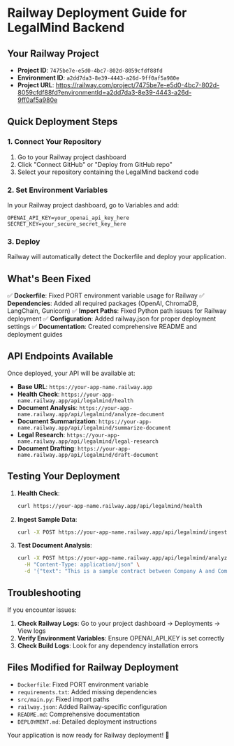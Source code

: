# Railway Deployment Guide for LegalMind Backend

## Your Railway Project
- **Project ID**: `7475be7e-e5d0-4bc7-802d-8059cfdf88fd`
- **Environment ID**: `a2dd7da3-8e39-4443-a26d-9ff0af5a980e`
- **Project URL**: https://railway.com/project/7475be7e-e5d0-4bc7-802d-8059cfdf88fd?environmentId=a2dd7da3-8e39-4443-a26d-9ff0af5a980e

## Quick Deployment Steps

### 1. Connect Your Repository
1. Go to your Railway project dashboard
2. Click "Connect GitHub" or "Deploy from GitHub repo"
3. Select your repository containing the LegalMind backend code

### 2. Set Environment Variables
In your Railway project dashboard, go to Variables and add:

```
OPENAI_API_KEY=your_openai_api_key_here
SECRET_KEY=your_secure_secret_key_here
```

### 3. Deploy
Railway will automatically detect the Dockerfile and deploy your application.

## What's Been Fixed

✅ **Dockerfile**: Fixed PORT environment variable usage for Railway
✅ **Dependencies**: Added all required packages (OpenAI, ChromaDB, LangChain, Gunicorn)
✅ **Import Paths**: Fixed Python path issues for Railway deployment
✅ **Configuration**: Added railway.json for proper deployment settings
✅ **Documentation**: Created comprehensive README and deployment guides

## API Endpoints Available

Once deployed, your API will be available at:
- **Base URL**: `https://your-app-name.railway.app`
- **Health Check**: `https://your-app-name.railway.app/api/legalmind/health`
- **Document Analysis**: `https://your-app-name.railway.app/api/legalmind/analyze-document`
- **Document Summarization**: `https://your-app-name.railway.app/api/legalmind/summarize-document`
- **Legal Research**: `https://your-app-name.railway.app/api/legalmind/legal-research`
- **Document Drafting**: `https://your-app-name.railway.app/api/legalmind/draft-document`

## Testing Your Deployment

1. **Health Check**:
   ```bash
   curl https://your-app-name.railway.app/api/legalmind/health
   ```

2. **Ingest Sample Data**:
   ```bash
   curl -X POST https://your-app-name.railway.app/api/legalmind/ingest-sample-data
   ```

3. **Test Document Analysis**:
   ```bash
   curl -X POST https://your-app-name.railway.app/api/legalmind/analyze-document \
     -H "Content-Type: application/json" \
     -d '{"text": "This is a sample contract between Company A and Company B..."}'
   ```

## Troubleshooting

If you encounter issues:

1. **Check Railway Logs**: Go to your project dashboard → Deployments → View logs
2. **Verify Environment Variables**: Ensure OPENAI_API_KEY is set correctly
3. **Check Build Logs**: Look for any dependency installation errors

## Files Modified for Railway Deployment

- `Dockerfile`: Fixed PORT environment variable
- `requirements.txt`: Added missing dependencies
- `src/main.py`: Fixed import paths
- `railway.json`: Added Railway-specific configuration
- `README.md`: Comprehensive documentation
- `DEPLOYMENT.md`: Detailed deployment instructions

Your application is now ready for Railway deployment! 🚀